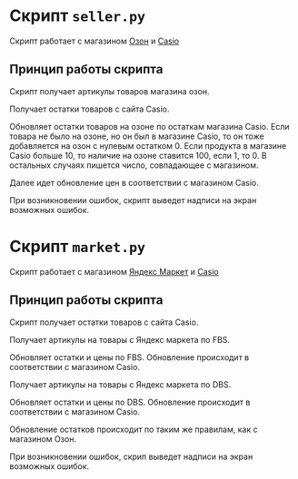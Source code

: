 # Скрипт `seller.py` 

 Скрипт работает с магазином [Озон](https://www.ozon.ru) и [Casio](https://timeworld.ru/)

## Принцип работы скрипта

Скрипт получает артикулы товаров магазина озон.

Получает остатки товаров с сайта Casio.

Обновляет остатки товаров на озоне по остаткам магазина Casio. Если товара не было на озоне, но он был в магазине Casio, то он тоже добавляется на озон с нулевым остатком 0. Если продукта в магазине Casio больше 10, то наличие на озоне ставится 100, если 1, то 0. В остальных случаях пишется число, совпадающее с магазином. 

Далее идет обновление цен в соответствии с магазином Casio.

При возникновении ошибок, скрипт выведет надписи на экран возможных ошибок.

# Скрипт `market.py`

 Скрипт работает с магазином [Яндекс Маркет](https://market.yandex.ru) и [Casio](https://timeworld.ru/)

## Принцип работы скрипта

Скрипт получает остатки товаров с сайта Casio.

Получает артикулы на товары с Яндекс маркета по FBS.

Обновляет остатки и цены по FBS. Обновление происходит в соответствии с магазином Casio.

Получает артикулы на товары с Яндекс маркета по DBS.

Обновляет остатки и цены по DBS. Обновление происходит в соответствии с магазином Casio.

Обновление остатков происходит по таким же правилам, как с магазином Озон.

При возникновении ошибок, скрип выведет надписи на экран возможных ошибок.